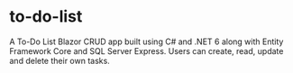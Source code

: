 # to-do-list
A To-Do List Blazor CRUD app built using C# and .NET 6 along with Entity Framework Core and SQL Server Express. Users can create, read, update and delete their own tasks.
